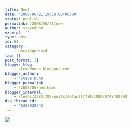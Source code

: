 ```yaml
---
title: New!
date: '2008-06-21T19:58:00+00:00'
status: publish
permalink: /2008/06/21/new
author: stevedunn
excerpt: ''
type: post
id: 61
category:
    - Uncategorised
tag: []
post_format: []
blogger_blog:
    - stevedunns.blogspot.com
blogger_author:
    - 'Steve Dunn'
blogger_permalink:
    - /2008/06/new.html
blogger_internal:
    - /feeds/32841709/posts/default/7505208070748482700
dsq_thread_id:
    - '6352928745'
---
```

[![](http://1.bp.blogspot.com/_bIhihWOyLpw/SF1PUw7-LlI/AAAAAAAAAMU/BdTnqGYC8Ew/s320/ooh_look-707018.jpg)](http://1.bp.blogspot.com/_bIhihWOyLpw/SF1PUw7-LlI/AAAAAAAAAMU/BdTnqGYC8Ew/s1600-h/ooh_look-707018.jpg)

<div><span style="color:#1F497D"></span>

</div>